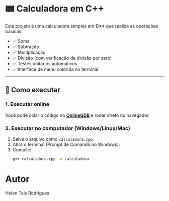 # 📟 Calculadora em C++

Este projeto é uma calculadora simples em **C++** que realiza as operações básicas:

- ✅ Soma
- ✅ Subtração
- ✅ Multiplicação
- ✅ Divisão (com verificação de divisão por zero)
- ✅ Testes unitários automáticos
- ✅ Interface de menu colorida no terminal

---

## 🚀 Como executar

### 1. Executar online
Você pode colar o código no **[OnlineGDB](https://www.onlinegdb.com/online_c++_compiler)** e rodar direto no navegador.

### 2. Executar no computador (Windows/Linux/Mac)
1. Salve o arquivo como `calculadora.cpp`.
2. Abra o terminal (Prompt de Comando no Windows).
3. Compile:
   ```bash
   g++ calculadora.cpp -o calculadora


# Autor

Helen Tais Rodrigues 
